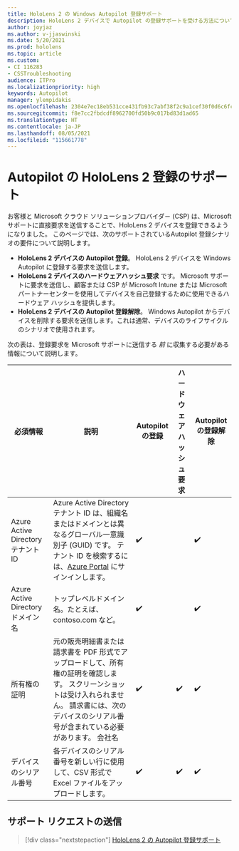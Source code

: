 ```yaml
---
title: HoloLens 2 の Windows Autopilot 登録サポート
description: HoloLens 2 デバイスで Autopilot の登録サポートを受ける方法について説明します。
author: joyjaz
ms.author: v-jjaswinski
ms.date: 5/20/2021
ms.prod: hololens
ms.topic: article
ms.custom:
- CI 116283
- CSSTroubleshooting
audience: ITPro
ms.localizationpriority: high
keywords: Autopilot
manager: ylempidakis
ms.openlocfilehash: 2304e7ec18eb531cce431fb93c7abf38f2c9a1cef30f0d6c6fcaac6c95281f8e
ms.sourcegitcommit: f8e7cc2fbdcdf8962700fd50b9c017bd83d1ad65
ms.translationtype: HT
ms.contentlocale: ja-JP
ms.lasthandoff: 08/05/2021
ms.locfileid: "115661778"
---
```

# <a name="hololens-2-registration-support-for-autopilot"></a>Autopilot の HoloLens 2 登録のサポート

お客様と Microsoft クラウド ソリューションプロバイダ－ (CSP) は、Microsoft サポートに直接要求を送信することで、HoloLens 2 デバイスを登録できるようになりました。 このページでは、次のサポートされているAutopilot 登録シナリオの要件について説明します。

- **HoloLens 2 デバイスの Autopilot 登録**。 HoloLens 2 デバイスを Windows Autopilot に登録する要求を送信します。
- **HoloLens 2 デバイスのハードウェアハッシュ要求** です。 Microsoft サポートに要求を送信し、顧客または CSP が Microsoft Intune または Microsoft パートナーセンターを使用してデバイスを自己登録するために使用できるハードウェア ハッシュを提供します。
- **HoloLens 2 デバイスの Autopilot 登録解除**。 Windows Autopilot からデバイスを削除する要求を送信します。これは通常、デバイスのライフサイクルのシナリオで使用されます。

次の表は、登録要求を Microsoft サポートに送信する *前* に収集する必要がある情報について説明します。

| 必須情報 | 説明 | Autopilot の登録  | ハードウェア ハッシュ要求 | Autopilot の登録解除 |
------------|-------------------------------|--------------------------------------------------|------------------------------|--------------------------------|
|  Azure Active Directory テナント ID    |    Azure Active Directory テナント ID は、組織名またはドメインとは異なるグローバル一意識別子 (GUID) です。    テナント ID を検索するには、[Azure Portal](https://portal.azure.com/#blade/Microsoft_AAD_IAM/ActiveDirectoryMenuBlade/Properties) にサインインします。    |     ✔️                         |                              |                         ✔️                        |
|  Azure Active Directory ドメイン名    |   トップレベルドメイン名。たとえば、contoso.com など。    |     ✔️                         |                              |                         ✔️                        |
|  所有権の証明    |   元の販売明細書または請求書を PDF 形式でアップロードして、所有権の証明を確認します。 スクリーンショットは受け入れられません。 請求書には、次のデバイスのシリアル番号が含まれている必要があります。 会社名     |     ✔️                         |              ✔️                |                         ✔️                        |
|  デバイスのシリアル番号    |   各デバイスのシリアル番号を新しい行に使用して、CSV 形式で Excel ファイルをアップロードします。     |     ✔️                         |              ✔️                |                         ✔️                        |

## <a name="submit-support-requests"></a>サポート リクエストの送信

> [!div class="nextstepaction"]
> [HoloLens 2 の Autopilot 登録サポート](https://prod.support.services.microsoft.com/supportrequestform/0d8bf192-cab7-6d39-143d-5a17840b9f5f)
